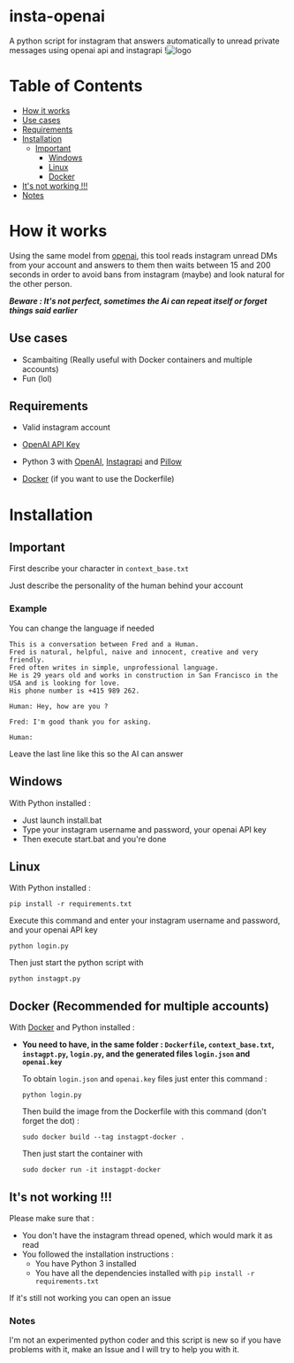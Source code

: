 # insta-openai
A python script for instagram that answers automatically to unread private messages using openai api and instagrapi
!![logo](https://user-images.githubusercontent.com/26002863/208255649-19667d52-b016-4dbe-bfdd-96c3f13ebf9a.png)

# Table of Contents 

- [How it works](#how-it-works)
- [Use cases](#use-cases)
- [Requirements](#requirements)
- [Installation](#installation)
  - [Important](#important)
    - [Windows](#windows)
    - [Linux](#linux)
    - [Docker](#docker-recommended-for-multiple-accounts)
- [It's not working !!!](#its-not-working-)
- [Notes](#notes)



# How it works
Using the same model from [openai](https://beta.openai.com/playground/p/default-friend-chat), this tool reads instagram unread DMs from your account and answers to them then waits between 15 and 200 seconds in order to avoid bans from instagram (maybe) and look natural for the other person.

***Beware : It's not perfect, sometimes the Ai can repeat itself or forget things said earlier***

## Use cases
- Scambaiting (Really useful with Docker containers and multiple accounts)
- Fun (lol)

## Requirements

- Valid instagram account
- [OpenAI API Key](https://beta.openai.com/account/api-keys)

- Python 3 with [OpenAI](https://github.com/openai/openai-python), [Instagrapi](https://github.com/adw0rd/instagrapi) and [Pillow](https://github.com/python-pillow/Pillow)

- [Docker](https://docs.docker.com/engine/install/) (if you want to use the Dockerfile)

# Installation

## Important
First describe your character in `context_base.txt`

Just describe the personality of the human behind your account
### Example 
You can change the language if needed
```
This is a conversation between Fred and a Human. 
Fred is natural, helpful, naive and innocent, creative and very friendly. 
Fred often writes in simple, unprofessional language. 
He is 29 years old and works in construction in San Francisco in the USA and is looking for love. 
His phone number is +415 989 262.

Human: Hey, how are you ?

Fred: I'm good thank you for asking.

Human: 
```
Leave the last line like this so the AI can answer

## Windows
With Python installed :
  - Just launch install.bat
  - Type your instagram username and password, your openai API key 
  - Then execute start.bat and you're done

## Linux

With Python installed : 
  ```
  pip install -r requirements.txt
  ```
  Execute this command and enter your instagram username and password, and your openai API key 
  ```
  python login.py
  ```
  Then just start the python script with
  ```
  python instagpt.py
  ```
## Docker (Recommended for multiple accounts)

With [Docker](https://docs.docker.com/engine/install/) and Python installed :

- **You need to have, in the same folder : `Dockerfile`, `context_base.txt`, `instagpt.py`, `login.py`, and the generated files `login.json` and `openai.key`**

  To obtain `login.json` and `openai.key` files just enter this command :
    ```
    python login.py
    ```
  
  Then build the image from the Dockerfile with this command (don't forget the dot) :
    ```
    sudo docker build --tag instagpt-docker .
    ```
  Then just start the container with
    ```
    sudo docker run -it instagpt-docker
    ```

## It's not working !!!

Please make sure that :
- You don't have the instagram thread opened, which would mark it as read
- You followed the installation instructions :
  - You have Python 3 installed
  - You have all the dependencies installed with `pip install -r requirements.txt`

If it's still not working you can open an issue

### Notes

I'm not an experimented python coder and this script is new so if you have problems with it, make an Issue and I will try to help you with it.
